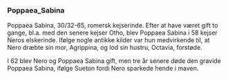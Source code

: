 ### Poppaea_Sabina


Poppaea Sabina, 30/32-65, romersk kejserinde. Efter at have været gift to gange, bl.a. med den senere kejser Otho, blev Poppaea Sabina i 58 kejser Neros elskerinde. Ifølge nogle antikke kilder var hun medvirkende til, at Nero dræbte sin mor, Agrippina, og lod sin hustru, Octavia, forstøde.

I 62 blev Nero og Poppaea Sabina gift, men tre år senere døde den gravide Poppaea Sabina, ifølge Sueton fordi Nero sparkede hende i maven.